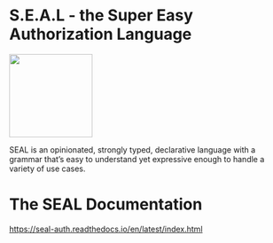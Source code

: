 # S.E.A.L - the Super Easy Authorization Language

<img src="./logo/seal-logo.png" width="150">


SEAL is an opinionated, strongly typed, declarative language with a grammar that’s easy to understand yet expressive enough to handle a variety of use cases.
# The SEAL Documentation

https://seal-auth.readthedocs.io/en/latest/index.html
